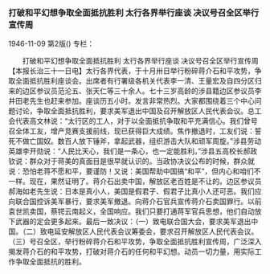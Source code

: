 ### 打破和平幻想争取全面抵抗胜利  太行各界举行座谈  决议号召全区举行宣传周

1946-11-09
第2版()
专栏：

　　打破和平幻想争取全面抵抗胜利
    太行各界举行座谈
    决议号召全区举行宣传周
    【本报长治三十一日电】太行各界代表，于十月卅日举行粉碎蒋介石和平攻势，争取全面抵抗胜利座谈会。出席者有行署级各机关代表李一清、王量宏及自四分区归来的边区参议员范沦五、张天仁等三十余人。七十三岁高龄的涉县籍边区参议员李井田老先生也赶来参加。座谈历五小时。发言非常热烈。大家都围绕着三个中心问题讨论，争取全面抵抗胜利，要求美军退出中国及召开解放区人民代表会议。总工会代表高文林说：“太行区的工人，对于以全面抵抗争取和平充满信心。我们曾号召全体工友，增产竞赛支援前线，现已获得巨大成绩。焦作撤退时，工友们说：誓死不做亡国奴。数百人放下锤斧，拿起武器，组织游击大队和顽军周旋。”涉县劳动英雄李开勋说：“人民比天心，我们是一条心，也一定能胜利。”涉县五高校长郝政钦说：群众对于蒋美的真面目是很早就认识的。当政协决议公布的时候，群众就说：恐怕老蒋不愿和平，要谨防！又说：美国帮助中国搞“和平”，但内心和咱们不一样。现在，果然证明了。蒋介石出卖中国，解放区老百姓是不让的。边区参议员郝海如老先生说：日本是真小人，美国是假君子、假君子比真小人还可恶。我们应向联合国控诉美军暴行，要求美军撤退。向蒋介石官兵宣传蒋介石卖国罪行。以前袁世凯卖国，蔡锷云南起义，全国响应。我们只要打通蒋军官兵思想，他们自动放下武器的定会更多起来。最后一致决议：（一）致电联合国大会，要求美军退出中国。（二）致电延安解放区人民代表会议筹委会，要求召开解放区人民代表会议。（三）号召全区，举行粉碎蒋介石和平攻势，争取全面抵抗胜利宣传周，广泛深入揭发蒋介石的和平攻势，打破对蒋介石的任何和平幻想。动员一切力量，用实际工作争取全面抵抗的胜利。
